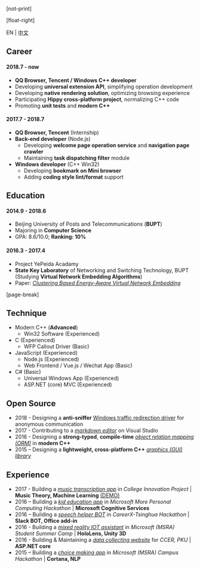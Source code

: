 ﻿[not-print]

[float-right]

EN | [中文](CV-zh.md)

## Career

#### 2018.7 - now

- **QQ Browser, Tencent / Windows C++ developer**
- Developing **universal extension API**, simplifying operation development
- Developing **native rendering solution**, optimizing browsing experience
- Participating **Hippy cross-platform project**, normalizing C++ code
- Promoting **unit tests** and **modern C++**

#### 2017.7 - 2018.7

- **QQ Browser, Tencent** (Internship)
- **Back-end developer** (Node.js)
  - Developing **welcome page operation service** and **navigation page crawler**
  - Maintaining **task dispatching filter** module
- **Windows developer** (C++ Win32)
  - Developing **bookmark on Mini browser**
  - Adding **coding style lint/format** support

## Education

#### 2014.9 - 2018.6

- Beijing University of Posts and Telecommunications (**BUPT**)
- Majoring in **Computer Science**
- GPA: 8.6/10.0; **Ranking: 10%**

#### 2016.3 - 2017.4

- Project YePeida Acadamy
- **State Key Laboratory** of Networking and Switching Technology, BUPT (Studying **Virtual Network Embedding Algorithms**)
- Paper: [_Clustering Based Energy-Aware Virtual Network Embedding_](http://journals.sagepub.com/doi/full/10.1177/1550147717726714)

[page-break]

## Technique

- Modern C++ (**Advanced**)
  - Win32 Software (Experienced)
- C (Experienced)
  - WFP Callout Driver (Basic)
- JavaScript (Experienced)
  - Node.js (Experienced)
  - Web Frontend / Vue.js / Wechat App (Basic)
- C# (Basic)
  - Universal Windows App (Experienced)
  - ASP.NET (core) MVC (Experienced)

## Open Source

- 2018 - Designing a **anti-sniffer** [Windows traffic redirection driver](https://github.com/BOT-Man-JL/WFP-Traffic-Redirection-Driver) for anonymous communication
- 2017 - Contributing to a [_markdown editor_](https://github.com/madskristensen/MarkdownEditor) on Visual Studio
- 2016 - Designing a **strong-typed**, **compile-time** [_object relation mapping (ORM)_](https://github.com/BOT-Man-JL/ORM-Lite) in **modern C++**
- 2015 – Designing a **lightweight, cross-platform C++** [_graphics (GUI) library_](https://github.com/BOT-Man-JL/EggAche-GL)

## Experience

- 2017 - Building a [_music transcription app_](https://github.com/YuJianghao/YouPu) in _College Innovation Project_ | **Music Theory, Machine Learning** [(DEMO)](https://bot-man-jl.github.io/YouPu)
- 2016 – Building a [_kid education app_](https://github.com/BOT-Man-JL/Better-Kids) in _Microsoft More Personal Computing Hackathon_ | **Microsoft Cognitive Services**
- 2016 – Building a [_speech helper BOT_](https://github.com/xinhuaRadioLAB/HackerX_slive) in _CareerX-Tsinghua Hackathon_ | **Slack BOT, Office add-in**
- 2016 - Building a [_mixed reality IOT assistant_](https://github.com/BOT-Man-JL/IOT-Holo-Assistant) in _Microsoft (MSRA) Student Summer Camp_ | **HoloLens, Unity 3D**
- 2016 - Building & Maintaining a [_data collecting website_](https://github.com/ZhangYuef/Survey_Platform_ccer) for _CCER, PKU_ | **ASP.NET core**
- 2015 – Building a [_choice making app_](https://www.microsoft.com/store/apps/Random%20Master/9NBLGGH6HCP7) in _Microsoft (MSRA) Campus Hackathon_ | **Cortana, NLP**
